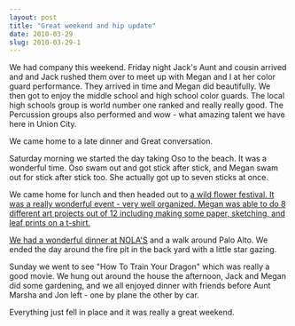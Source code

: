 ```yaml
---
layout: post
title: "Great weekend and hip update"
date: 2010-03-29
slug: 2010-03-29-1
---
```


We had company this weekend.  Friday night Jack&apos;s Aunt and cousin arrived and and Jack rushed  them over to meet up with Megan and I at her color guard performance.  They arrived in time and Megan did beautifully.   We then got to enjoy the middle school and high school color guards.  The local high schools group is world number one ranked and really really good.  The Percussion groups also performed and wow - what amazing talent we have here in Union City.

We came home to a late dinner and Great conversation.

Saturday morning we started the day taking Oso to the beach.  It was a wonderful time.  Oso swam out and got stick after stick, and Megan swam out for stick after stick too.  She actually got up to seven sticks at once.   

We came home for lunch and then headed out to <a href=&quot;http://www.ebparks.org/parks/sunol&quot;>a wild flower festival.  It was a really wonderful event - very well organized.    Megan was able to do 8 different art projects out of 12 including making some paper, sketching, and leaf prints on a t-shirt.  

We had  a wonderful dinner at  [NOLA&apos;S](http://www.nolas.com/)  and a walk around Palo Alto.  We ended the day around the fire pit in the back yard with a little star gazing.  

Sunday we went to see &quot;How To Train Your Dragon&quot; which was really a good movie.  We hung out around the house the afternoon, Jack and Megan did some gardening, and we all enjoyed dinner with friends before Aunt Marsha and Jon left  - one by plane the other by car.

Everything just fell in place and it was really a great weekend.




  
